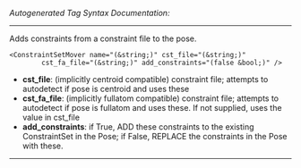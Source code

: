 _Autogenerated Tag Syntax Documentation:_

---
Adds constraints from a constraint file to the pose.

```
<ConstraintSetMover name="(&string;)" cst_file="(&string;)"
        cst_fa_file="(&string;)" add_constraints="(false &bool;)" />
```

-   **cst_file**: (implicitly centroid compatible) constraint file; attempts to autodetect if pose is centroid and uses these
-   **cst_fa_file**: (implicitly fullatom compatible) constraint file; attempts to autodetect if pose is fullatom and uses these.  If not supplied, uses the value in cst_file
-   **add_constraints**: if True, ADD these constraints to the existing ConstraintSet in the Pose; if False, REPLACE the constraints in the Pose with these.

---
